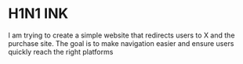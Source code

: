 # H1N1 INK

I am trying to create a simple website that redirects users to X and the purchase site. The goal is to make navigation easier and ensure users quickly reach the right platforms


